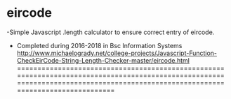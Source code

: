 # eircode

-Simple Javascript .length calculator to ensure correct entry of eircode.
- Completed during 2016-2018 in Bsc Information Systems 
http://www.michaelogrady.net/college-projects/Javascript-Function-CheckEirCode-String-Length-Checker-master/eircode.html
=================================================================================================================================================================================


<html>
<head>

<title>String Functions</title>
<script>
//check eircode

var EirCode;
function EnterEirCode()
{
	EirCode = prompt( "Please Enter Your Eir Code", "e.g H87 X4RD");
}
function CheckEirCode(EirCode)
{
	if (EirCode.length >=8)
	return true
	else
	return false
}

</script>
</head>
<body>
<script>
EnterEirCode()
// calculates characters
while (!CheckEirCode(EirCode))
{
	alert("Eir Code Has Too Few Characters.");
	EnterEirCode();
}

alert("Thanks For Entering Your Eir Code.");
document.write("Goodbye");

</script>
</body>
</html>
